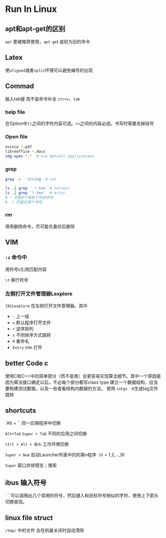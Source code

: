 
# Run In Linux
## apt和apt-get的区别
`apt` 更被推荐使用，`apt-ge`t 是较为旧的命令
## Latex
使`aligned`或者`split`环境可以避免编号的出现
## Commad
输入tab键 而不是命令补全
`ctr+v; tab`

###  help file
在Option中`[]`之间的字符内容可选。`<>`之间的内容必选。书写时需要去掉括号  
### Open file
```bash
evince *.pdf
libreoffice *.docx
xdg-open *.*  # use defualt applications
```

### grep

```bash
grep -v  'string' # not
```



```bash
ls .| grep '.*.tex' # correct
ls .| grep '*.tex'  # error
# * 匹配0个或多个先前字符
# .* 匹配任意个字符
```



### rm
慎用删除命令，尽可能先备份后删除
## VIM
### `:s` 命令中

用符号`&`引用匹配内容

`\t` 换行符号

### 左侧打开文件管理器Lexplore
`[N]Lexplore` 在左侧打开文件管理器。其中

- `-` 上一级
- `x` 默认程序打开文件
- `r`  逆序排列
-  `s` 不同排序方式跳转
-  `R` 重命名
- `Entry` vim 打开

## better Code c
使用C和C++中的简单部分（而不是类）会更容易实现算法细节。其中一个原因是因为算法接口确定以后，不必每个部分都写class type
建立一个数据结构，应当要构建测试数据，以及一些查看结构内数据的方法。
使用 `catgs -R`生成tag文件跳转

## shortcuts

`Alt + \``
同一应用程序中切换

`Alt+Tab` `Super + Tab` 不同的应用之间切换

`Ctrl + Alt + 箭头` 工作环境切换

`Super + Num` 启动Launcher列表中的的第n程序（n = 1,2,...,9)

`Super`  窗口并排预览；搜索

## ibus 输入符号
` \``可以调用出几个常用的符号，然后键入和目标符号相似的字符，使用上下箭头切换查找。

## linux file struct
`/tmp/` 中的文件 会在机器关闭时自动清除
